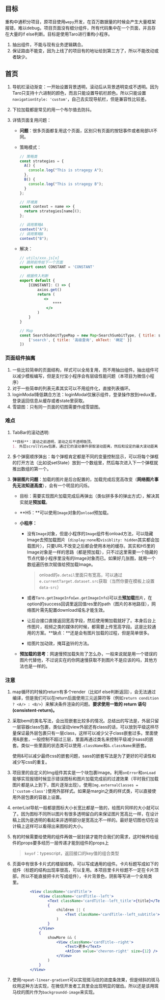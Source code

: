 ## 目标

重构中通积分项目，原项目使用`wepy`开发，在百万数据量的时候会产生大量框架报错，难以debug。项目页面没有细分组件，所有代码集中在一个页面，并且存在大量的if else判断。目标是使用Taro进行重构小程序。

1. 抽出组件，不能与现有业务逻辑耦合。
2. 保证路由不能变，因为上线了的项目有的地址给到第三方了，所以不能改动或者缺少。

## 首页

1. 导航栏滚动渐变：一开始设置背景透明，滚动后从背景透明变成不透明。因为Taro只支持十六进制的颜色，而且只能设置导航栏颜色。所以只能设置`navigationStyle: 'custom'`，自己去实现导航栏，但是兼容性比较差。

2. 下拉加载都是常见的用一个布尔值去防抖。

3. 详情页面复用问题：

   - **问题**：很多页面都复用这个页面，区别只有页面的按钮事件或者局部UI不同。

   - 策略模式：

     ```js
     // 策略类
     const strategies = {
       A() {
         console.log("This is stragegy A");
       },
       B() {
         console.log("This is stragegy B");
       }
     };
     
     // 环境类
     const context = name => {
       return strategies[name]();
     };
     
     // 调用策略A
     context("A");
     // 调用策略B
     context("B");
     ```

   - 解决：

     ```jsx
     // utils/xxx.js[x]
     // 跳转前传给下一个页面
     export const CONSTANT = 'CONSTANT'
     
     // 根据传入判断
     export default {
         [CONSTANT]: () => {
             axios.get()
             return (
             	<>
                 	****
                 </>
             )
         }
     }
     ```

     ```js
     // Map
     const SearchSubmitTypeMap = new Map<SearchSumbitType, { title: string, okText: string }>([
         ['search', { title: '高级查询', okText: '确定' }]
     ])
     ```

     

### 页面组件抽离

1. 一些比较简单的页面结构，样式可以全局复用，而不用抽出组件。抽出组件可以减少模板编写，但是支付宝小程序会有层级性能问题（本项目为微信小程序）
2. 对于一些简单的列表元素其实可以不用组件化，直接列表循环。
10. loginModal降低耦合方法：loginModal仅展示组件，登录操作放到redux里，登录返回信息从缓存或者state里获取。
11. 雪碧图：只有同一页面的切图需要作成雪碧图。

### 难点

1. TabBar的滚动透明:

   ```markdown
   **目标**：滚动之前透明，滚动之后不透明吸顶。
   1. 外层scrollView包裹，通过它的滚动事件获取滚动距离，然后和设定的最大滚动距离（一般小于页面顶部背景图高度）比较运算，然后设置背景透明度。**注：**Taro的入口文件render不能写逻辑，所以我们只能在每个页面引入scrollView
   ```

2. 多个弹窗顺序弹出：每个弹框肯定都是不同的变量控制显示，可以将每个弹框的打开方法（比如说setState）放到一个数组里，然后每次进入下一个弹框就推出数组的第一个。

3. **弹层图片问题**：加载的图片是后台配置的，加载完成后宽高改变（**网络图片事先无法知道高度**），会有一个明显的闪烁。

   - 目标：需要实现图片加载完成后再弹出（类似拼多多的弹出方式），解决其实就是**预加载**。

   - **H5：**可以使用`Image`对象的`onload`预加载。

   - **小程序：**

     - 没有`Image`对象，但是小程序的`Image`组件有onload方法，可以隐藏Image去预加载图片（`display:none`和`visiblity: hidden`其实都会加载图片），只要URL不改变之后都会使用本地的缓存。其实和H5里的Image对象是一样的思路（都是预加载），只不过这里需要一个隐藏的节点代替小程序里没有的Image对象而已。如果好几张图，就用一个数组遍历依次赋值给预加载Image。

       > onload的`e.detail`里面只有宽高，可以通过`e.currentTarget.dataset.src`获取（当然你要在模板上设置`data-src`）

     - 或者`Taro.getImageInfo`(`wx.getImageInfo`)可以去**预加载**图片，在option的success回调里返回值res里的path（图片的本地路径），网络图片需先配置download域名才能生效。

     - 让后台接口直接返回宽高字段，然后使用懒加载就好了。本身后台上传图片，视频之类的媒体的时候，都需要上传宽高字段。这是比较通用的方案。**缺点：**还是会有图片加载的过程，但是简单很多。

     - 给图片加动效，掩耳盗铃的方法。

   - **预加载的思考**：网速慢预加载失败了怎么办，一般来说就是用一个错误的图片代替他，不过说实在的你网速慢获取不到图片不是应该的吗，其他方法也是一样的。

### 注意

1. map循环的时候的return有多个render（比如if else判断返回），会无法通过编译，但是我们可以在return后面使用三元运算符等（例如`return condition ? <A/> : <B/>`）来解决条件渲染的问题。**要求使用一致的 return 语句 (consistent-return)。**

2. 采取bem的类名写法，会出现嵌套比较多的情况。总结出的写法是，外层只留一层容器class包裹，类似滚动view外层还有class的话，可以放到平级这样尽量保证最外层包裹只有一层class，这样可以减少父子class嵌套过多。里面使用&嵌套，一般控制不超过三层，里面再通过类名来控制平级减少sass的嵌套。类似一些里面的状态类可以使用`.className`和`&.className`来嵌套。

   使用&可以减少最终css的嵌套问题，sass的嵌套写法是为了更好的可读性和减少写css的重复。

3. 项目里的自定义的Img组件其实是一个块包裹Image。利用`onError`和`onLoad`能够实现报错时候显示错误图标和图片加载完成前的过渡效果（平时我们加载图片都是从上到下，图片逐渐出现）。使用`Img.externalClasses = ['custom-class']`使用外部样式。如果是margin之类的样式类，可以直接使用外层包裹的容器上设置。

4. enterList导航一般都是图标大小长宽比都是一致的，给图片同样的大小就可以了。因为图标不同所以图片有很多透明留白的来保证图片宽高比一样，在设计稿上因为是透明的看起来非透明部分是宽高比不一样的。最好是切图也切在设计稿上这样可以看得出来图标的大小。

5. 有的时候需要给使用的组件再做一层封装才能符合我们的需求，这时候传给组件的props要多经历一层传递才能到组件的props上

   > `keyof`：typescript，返回接口的key值的组合类型

6. 页面中有很多卡片式的楼层结构，可以写成通用的组件。卡片标题写成如下的组件（标题的结构出现率很高，可以复用。本项目里卡片标题不一定在卡片顶部，所以不能直接把卡片写成组件），卡片背景色，阴影等写进一个全局类里。

   ```jsx
           <View className='cardTitle'>
               <View className='cardTitle--left'>
                   <Text className='cardTitle--left_title'>{title}</Text>
                   {
                       children || (
                           <Text className='cardTitle--left_subtitle'>{subtitle}</Text>
                       )
                   }
               </View>
               {
                   showMore && (
                       <View className='cardTitle--right'>
                           <Text>更多</Text>
                           <AtIcon value='chevron-right' size={12} />
                       </View>
                   )
               }
           </View>
   ```

7. 使用`repeat-linear-gradient`可以实现斑马纹的进度条效果，但是倾斜的斑马纹用这种方法实现，在微信开发者工具里会出现明显的锯齿。所以还是该用斑马纹的图片作为`backgroundd-image`来实现。

